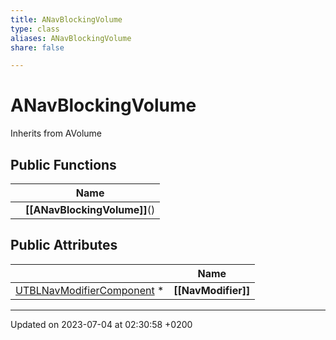 ```yaml
---
title: ANavBlockingVolume
type: class
aliases: ANavBlockingVolume
share: false

---
```


# ANavBlockingVolume





Inherits from AVolume

## Public Functions

|                | Name           |
| -------------- | -------------- |
| | **[[ANavBlockingVolume]]**() |

## Public Attributes

|                | Name           |
| -------------- | -------------- |
| [UTBLNavModifierComponent](/docs/SDK/Source/Classes/classUTBLNavModifierComponent.md) * | **[[NavModifier]]**  |

-------------------------------

Updated on 2023-07-04 at 02:30:58 +0200